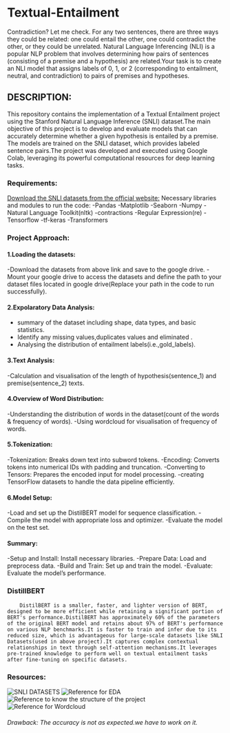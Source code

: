 # Textual-Entailment
Contradiction? Let me check.
For any two sentences, there are three ways they could be related: one could entail the other, one could contradict the other, or they could be unrelated. Natural Language Inferencing (NLI) is a popular NLP problem that involves determining how pairs of sentences (consisting of a premise and a hypothesis) are related.Your task is to create an NLI model that assigns labels of 0, 1, or 2 (corresponding to entailment, neutral, and contradiction) to pairs of premises and hypotheses.

## DESCRIPTION:
This repository contains the implementation of a Textual Entailment project using the Stanford Natural Language Inference (SNLI) dataset.The main objective of this project is to develop and evaluate models that can accurately determine whether a given hypothesis is entailed by a premise. The models are trained on the SNLI dataset, which provides labeled sentence pairs.The project was developed and executed using Google Colab, leveraging its powerful computational resources for deep learning tasks.

### Requirements:
[Download the SNLI datasets from the official website:](https://nlp.stanford.edu/projects/snli/)
Necessary libraries and modules to run the code:
-Pandas
-Matplotlib
-Seaborn
-Numpy
-Natural Language Toolkit(nltk)
-contractions
-Regular Expression(re)
-Tensorflow
-tf-keras
-Transformers

### Project Approach:
#### 1.Loading the datasets:
-Download the datasets from above link and save to the google drive.
-Mount your google drive to access the datasets and define the path to your dataset files located in google drive(Replace your path in the code to run successfully).
#### 2.Expolaratory Data Analysis:
- summary of the dataset including shape, data types, and basic statistics.
- Identify any missing values,duplicates values and eliminated .
- Analysing the distribution of entailment labels(i.e.,gold_labels).
#### 3.Text Analysis:
 -Calculation and visualisation of the length of hypothesis(sentence_1) and premise(sentence_2) texts.
#### 4.Overview of Word Distribution:
 -Understanding the distribution of words in the dataset(count of the words & frequency of words).
 -Using wordcloud for visualisation of frequency of words.
#### 5.Tokenization:
-Tokenization: Breaks down text into subword tokens.
-Encoding: Converts tokens into numerical IDs with padding and truncation.
-Converting to Tensors: Prepares the encoded input for model processing.
-creating TensorFlow datasets to handle the data pipeline efficiently.
#### 6.Model Setup:
-Load and set up the DistilBERT model for sequence classification.
-Compile the model with appropriate loss and optimizer.
-Evaluate the model on the test set.
#### Summary:
-Setup and Install: Install necessary libraries.
-Prepare Data: Load and preprocess data.
-Build and Train: Set up and train the model.
-Evaluate: Evaluate the model’s performance.
### DistillBERT 
        DistilBERT is a smaller, faster, and lighter version of BERT, designed to be more efficient while retaining a significant portion of BERT's performance.DistilBERT has approximately 60% of the parameters of the original BERT model and retains about 97% of BERT's performance on various NLP benchmarks.It is faster to train and infer due to its reduced size, which is advantageous for large-scale datasets like SNLI Datasets(used in above project).It captures complex contextual relationships in text through self-attention mechanisms.It leverages pre-trained knowledge to perform well on textual entailment tasks after fine-tuning on specific datasets.

### Resources:
![SNLI DATASETS](https://nlp.stanford.edu/projects/snli/)
![Reference for EDA](https://medium.com/@navamisunil174/exploratory-data-analysis-of-breast-cancer-survival-prediction-dataset-c423e4137e38)
![Reference to know the structure of the project](https://www.kaggle.com/code/nupurroy/kernel674ca09f2c#XLM-RoBERTa-Model:-(Large))
![Reference for Wordcloud](https://medium.com/@natashanewbold/creating-a-wordcloud-using-python-a905efc3c288)

###### Drawback: The accuracy is not as expected.we have to work on it.




 




   

